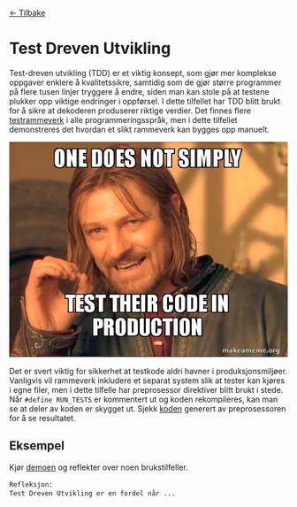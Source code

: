 [<- Tilbake](/README.md#arbeidskrav)

# Test Dreven Utvikling

Test-dreven utvikling (TDD) er et viktig konsept, som gjør mer komplekse oppgaver enklere å kvalitetssikre, samtidig som de gjør større programmer på flere tusen linjer tryggere å endre, siden man kan stole på at testene plukker opp viktige endringer i oppførsel. I dette tilfellet har TDD blitt brukt for å sikre at dekoderen produserer riktige verdier. Det finnes flere [testrammeverk](https://maker.pro/arduino/tutorial/using-unit-test-frameworks-with-arduino) i alle programmeringsspråk, men i dette tilfellet demonstreres det hvordan et slikt rammeverk kan bygges opp manuelt.

![Testkode](assets/test-meme.jpg)

Det er svert viktig for sikkerhet at testkode aldri havner i produksjonsmiljøer. Vanligvis vil rammeverk inkludere et separat system slik at tester kan kjøres i egne filer, men i dette tilfelle har preprosessor direktiver blitt brukt i stede. Når `#define RUN_TESTS` er kommentert ut og koden rekompileres, kan man se at deler av koden er skygget ut. Sjekk [koden](/.arduino/output/preproc/ctags_target_for_gcc_minus_e.cpp) generert av preprosessoren for å se resultatet.

## Eksempel

Kjør [demoen](Tests.ino) og reflekter over noen brukstilfeller.

```
Refleksjon:
Test Dreven Utvikling er en fordel når ...
```
